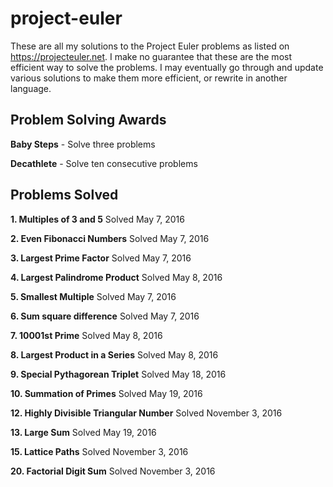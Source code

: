 # project-euler

These are all my solutions to the Project Euler problems as listed on https://projecteuler.net.
I make no guarantee that these are the most efficient way to solve the problems. I may eventually
go through and update various solutions to make them more efficient, or rewrite in another language.

## Problem Solving Awards

**Baby Steps** - Solve three problems

**Decathlete** - Solve ten consecutive problems

## Problems Solved

**1. Multiples of 3 and 5** Solved May 7, 2016

**2. Even Fibonacci Numbers** Solved May 7, 2016

**3. Largest Prime Factor** Solved May 7, 2016

**4. Largest Palindrome Product** Solved May 8, 2016

**5. Smallest Multiple** Solved May 7, 2016

**6. Sum square difference** Solved May 7, 2016

**7. 10001st Prime** Solved May 8, 2016

**8. Largest Product in a Series** Solved May 8, 2016

**9. Special Pythagorean Triplet** Solved May 18, 2016

**10. Summation of Primes** Solved May 19, 2016

**12. Highly Divisible Triangular Number** Solved November 3, 2016

**13. Large Sum** Solved May 19, 2016

**15. Lattice Paths** Solved November 3, 2016

**20. Factorial Digit Sum** Solved November 3, 2016